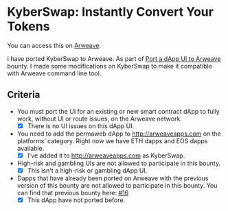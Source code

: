 # KyberSwap: Instantly Convert Your Tokens

You can access this on [Arweave](https://arweave.net/lUMRq4rTuRHd8Jy00JTP4UQVtGuJn90qA3mdbIfHc1s).

I have ported KyberSwap to Arweave. As part of [Port a dApp UI to Arweave](https://github.com/ArweaveTeam/Bounties/issues/28) bounty. I made some modifications on KyberSwap to make it compatible with Arweave command line tool.

## Criteria

* You must port the UI for an existing or new smart contract dApp to fully work, without UI or route issues, on the Arweave network.
  - [x] There is no UI issues on this dApp UI.

* You need to add the permaweb dApp to http://arweaveapps.com on the platforms’ category. Right now we have ETH dapps and EOS dapps available.
  - [x] I've added it to http://arweaveapps.com as KyberSwap.

* High-risk and gambling UIs are not allowed to participate in this bounty.
  - [x] This isn't a high-risk or gambling dApp UI.

* Dapps that have already been ported on Arweave with the previous version of this bounty are not allowed to participate in this bounty. You can find that previous bounty here: [#16](https://github.com/ArweaveTeam/Bounties/issues/16)
  - [x] This dApp have not ported before.

